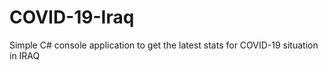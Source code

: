 # COVID-19-Iraq
Simple C# console application to get the latest stats for COVID-19 situation in IRAQ
